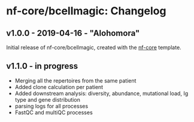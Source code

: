 # nf-core/bcellmagic: Changelog

## v1.0.0 - 2019-04-16 - "Alohomora"

Initial release of nf-core/bcellmagic, created with the [nf-core](http://nf-co.re/) template.

## v1.1.0 - in progress

- Merging all the repertoires from the same patient
- Added clone calculation per patient
- Added downstream analysis: diversity, abundance, mutational load, Ig type and gene distribution
- parsing logs for all processes
- FastQC and multiQC processes
